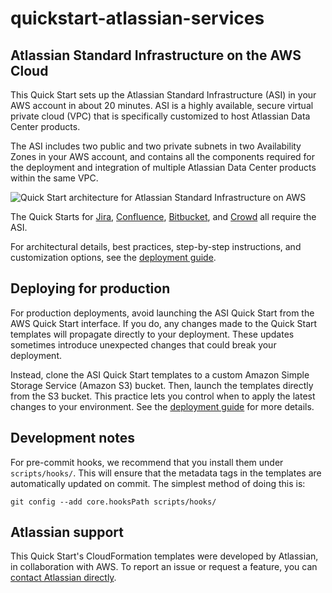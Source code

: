 # quickstart-atlassian-services
## Atlassian Standard Infrastructure on the AWS Cloud

This Quick Start sets up the Atlassian Standard Infrastructure (ASI) in your AWS
account in about 20 minutes. ASI is a highly available, secure virtual private
cloud (VPC) that is specifically customized to host Atlassian Data Center
products.

The ASI includes two public and two private subnets in two Availability Zones in
your AWS account, and contains all the components required for the deployment
and integration of multiple Atlassian Data Center products within the same VPC.

![Quick Start architecture for Atlassian Standard Infrastructure on AWS](https://d0.awsstatic.com/partner-network/QuickStart/datasheets/atlassian-standard-architecture-on-the-aws-cloud.png)

The Quick Starts for [Jira](https://fwd.aws/kRapJ), [Confluence](https://fwd.aws/JAEM9), 
[Bitbucket](https://fwd.aws/BBeJW), and  [Crowd](https://fwd.aws/QXEDE) all require the ASI.

For architectural details, best practices, step-by-step instructions, and
customization options, see the [deployment guide](https://fwd.aws/xYyYy).

## Deploying for production

For production deployments, avoid launching the ASI Quick Start from the AWS Quick Start interface. If you do, any changes made to the Quick Start templates will propagate directly to your deployment. These updates sometimes introduce unexpected changes that could break your deployment.

Instead, clone the ASI Quick Start templates to a custom Amazon Simple Storage Service (Amazon S3) bucket. Then, launch the templates directly from the S3 bucket. This practice lets you control when to apply the latest changes to your environment. See the [deployment guide](https://fwd.aws/xYyYy) for more details.

## Development notes

For pre-commit hooks, we recommend that you install them under `scripts/hooks/`. This will ensure that the metadata tags in the templates are automatically updated on commit. The simplest method of doing this is:

    git config --add core.hooksPath scripts/hooks/

## Atlassian support

This Quick Start's CloudFormation templates were developed by Atlassian, in collaboration with AWS. To report an issue or request a feature, you can [contact Atlassian directly](https://support.atlassian.com/contact/#/).